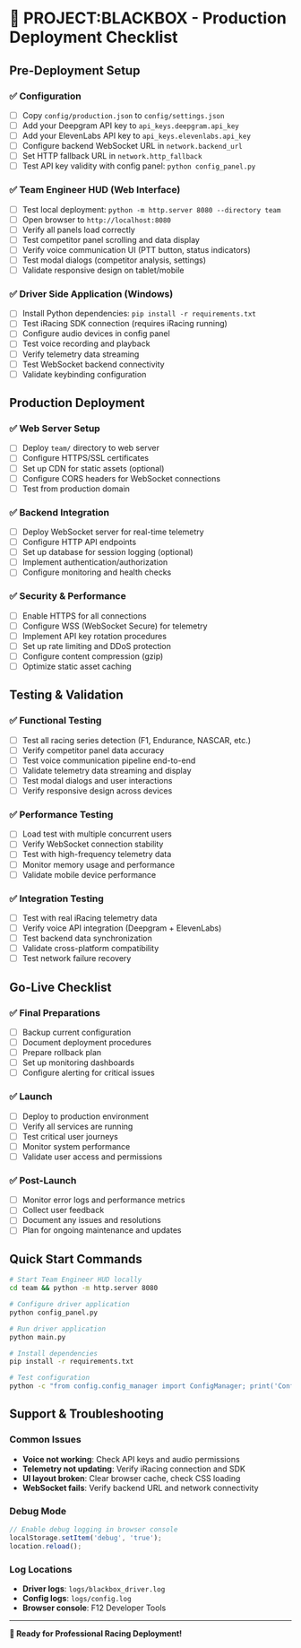 # 🏁 PROJECT:BLACKBOX - Production Deployment Checklist

## Pre-Deployment Setup

### ✅ Configuration
- [ ] Copy `config/production.json` to `config/settings.json`
- [ ] Add your Deepgram API key to `api_keys.deepgram.api_key`
- [ ] Add your ElevenLabs API key to `api_keys.elevenlabs.api_key`
- [ ] Configure backend WebSocket URL in `network.backend_url`
- [ ] Set HTTP fallback URL in `network.http_fallback`
- [ ] Test API key validity with config panel: `python config_panel.py`

### ✅ Team Engineer HUD (Web Interface)
- [ ] Test local deployment: `python -m http.server 8080 --directory team`
- [ ] Open browser to `http://localhost:8080`
- [ ] Verify all panels load correctly
- [ ] Test competitor panel scrolling and data display
- [ ] Verify voice communication UI (PTT button, status indicators)
- [ ] Test modal dialogs (competitor analysis, settings)
- [ ] Validate responsive design on tablet/mobile

### ✅ Driver Side Application (Windows)
- [ ] Install Python dependencies: `pip install -r requirements.txt`
- [ ] Test iRacing SDK connection (requires iRacing running)
- [ ] Configure audio devices in config panel
- [ ] Test voice recording and playback
- [ ] Verify telemetry data streaming
- [ ] Test WebSocket backend connectivity
- [ ] Validate keybinding configuration

## Production Deployment

### ✅ Web Server Setup
- [ ] Deploy `team/` directory to web server
- [ ] Configure HTTPS/SSL certificates
- [ ] Set up CDN for static assets (optional)
- [ ] Configure CORS headers for WebSocket connections
- [ ] Test from production domain

### ✅ Backend Integration
- [ ] Deploy WebSocket server for real-time telemetry
- [ ] Configure HTTP API endpoints
- [ ] Set up database for session logging (optional)
- [ ] Implement authentication/authorization
- [ ] Configure monitoring and health checks

### ✅ Security & Performance
- [ ] Enable HTTPS for all connections
- [ ] Configure WSS (WebSocket Secure) for telemetry
- [ ] Implement API key rotation procedures
- [ ] Set up rate limiting and DDoS protection
- [ ] Configure content compression (gzip)
- [ ] Optimize static asset caching

## Testing & Validation

### ✅ Functional Testing
- [ ] Test all racing series detection (F1, Endurance, NASCAR, etc.)
- [ ] Verify competitor panel data accuracy
- [ ] Test voice communication pipeline end-to-end
- [ ] Validate telemetry data streaming and display
- [ ] Test modal dialogs and user interactions
- [ ] Verify responsive design across devices

### ✅ Performance Testing
- [ ] Load test with multiple concurrent users
- [ ] Verify WebSocket connection stability
- [ ] Test with high-frequency telemetry data
- [ ] Monitor memory usage and performance
- [ ] Validate mobile device performance

### ✅ Integration Testing
- [ ] Test with real iRacing telemetry data
- [ ] Verify voice API integration (Deepgram + ElevenLabs)
- [ ] Test backend data synchronization
- [ ] Validate cross-platform compatibility
- [ ] Test network failure recovery

## Go-Live Checklist

### ✅ Final Preparations
- [ ] Backup current configuration
- [ ] Document deployment procedures
- [ ] Prepare rollback plan
- [ ] Set up monitoring dashboards
- [ ] Configure alerting for critical issues

### ✅ Launch
- [ ] Deploy to production environment
- [ ] Verify all services are running
- [ ] Test critical user journeys
- [ ] Monitor system performance
- [ ] Validate user access and permissions

### ✅ Post-Launch
- [ ] Monitor error logs and performance metrics
- [ ] Collect user feedback
- [ ] Document any issues and resolutions
- [ ] Plan for ongoing maintenance and updates

## Quick Start Commands

```bash
# Start Team Engineer HUD locally
cd team && python -m http.server 8080

# Configure driver application
python config_panel.py

# Run driver application
python main.py

# Install dependencies
pip install -r requirements.txt

# Test configuration
python -c "from config.config_manager import ConfigManager; print('Config OK')"
```

## Support & Troubleshooting

### Common Issues
- **Voice not working**: Check API keys and audio permissions
- **Telemetry not updating**: Verify iRacing connection and SDK
- **UI layout broken**: Clear browser cache, check CSS loading
- **WebSocket fails**: Verify backend URL and network connectivity

### Debug Mode
```javascript
// Enable debug logging in browser console
localStorage.setItem('debug', 'true');
location.reload();
```

### Log Locations
- **Driver logs**: `logs/blackbox_driver.log`
- **Config logs**: `logs/config.log`
- **Browser console**: F12 Developer Tools

---

**🎯 Ready for Professional Racing Deployment!**
